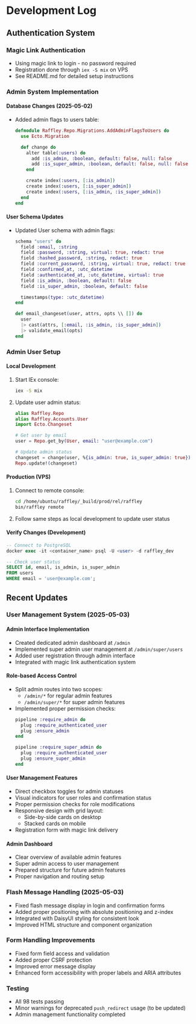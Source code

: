 # Development Log

## Authentication System
### Magic Link Authentication
* Using magic link to login - no password required
* Registration done through `iex -S mix` on VPS
* See README.md for detailed setup instructions

### Admin System Implementation
#### Database Changes (2025-05-02)
* Added admin flags to users table:
  ```elixir
  defmodule Raffley.Repo.Migrations.AddAdminFlagsToUsers do
    use Ecto.Migration

    def change do
      alter table(:users) do
        add :is_admin, :boolean, default: false, null: false
        add :is_super_admin, :boolean, default: false, null: false
      end

      create index(:users, [:is_admin])
      create index(:users, [:is_super_admin])
      create index(:users, [:is_admin, :is_super_admin])
    end
  end
  ```

#### User Schema Updates
* Updated User schema with admin flags:
  ```elixir
  schema "users" do
    field :email, :string
    field :password, :string, virtual: true, redact: true
    field :hashed_password, :string, redact: true
    field :current_password, :string, virtual: true, redact: true
    field :confirmed_at, :utc_datetime
    field :authenticated_at, :utc_datetime, virtual: true
    field :is_admin, :boolean, default: false
    field :is_super_admin, :boolean, default: false

    timestamps(type: :utc_datetime)
  end

  def email_changeset(user, attrs, opts \\ []) do
    user
    |> cast(attrs, [:email, :is_admin, :is_super_admin])
    |> validate_email(opts)
  end
  ```

### Admin User Setup
#### Local Development
1. Start IEx console:
   ```bash
   iex -S mix
   ```
2. Update user admin status:
   ```elixir
   alias Raffley.Repo
   alias Raffley.Accounts.User
   import Ecto.Changeset
   
   # Get user by email
   user = Repo.get_by(User, email: "user@example.com")
   
   # Update admin status
   changeset = change(user, %{is_admin: true, is_super_admin: true})
   Repo.update!(changeset)
   ```

#### Production (VPS)
1. Connect to remote console:
   ```bash
   cd /home/ubuntu/raffley/_build/prod/rel/raffley
   bin/raffley remote
   ```
2. Follow same steps as local development to update user status

#### Verify Changes (Development)
```sql
-- Connect to PostgreSQL
docker exec -it <container_name> psql -U <user> -d raffley_dev

-- Check user status
SELECT id, email, is_admin, is_super_admin 
FROM users 
WHERE email = 'user@example.com';
```

## Recent Updates

### User Management System (2025-05-03)
#### Admin Interface Implementation
* Created dedicated admin dashboard at `/admin`
* Implemented super admin user management at `/admin/super/users`
* Added user registration through admin interface
* Integrated with magic link authentication system

#### Role-based Access Control
* Split admin routes into two scopes:
  - `/admin/*` for regular admin features
  - `/admin/super/*` for super admin features
* Implemented proper permission checks:
  ```elixir
  pipeline :require_admin do
    plug :require_authenticated_user
    plug :ensure_admin
  end

  pipeline :require_super_admin do
    plug :require_authenticated_user
    plug :ensure_super_admin
  end
  ```

#### User Management Features
* Direct checkbox toggles for admin statuses
* Visual indicators for user roles and confirmation status
* Proper permission checks for role modifications
* Responsive design with grid layout:
  - Side-by-side cards on desktop
  - Stacked cards on mobile
* Registration form with magic link delivery

#### Admin Dashboard
* Clear overview of available admin features
* Super admin access to user management
* Prepared structure for future admin features
* Proper navigation and routing setup

### Flash Message Handling (2025-05-03)
* Fixed flash message display in login and confirmation forms
* Added proper positioning with absolute positioning and z-index
* Integrated with DaisyUI styling for consistent look
* Improved HTML structure and component organization

### Form Handling Improvements
* Fixed form field access and validation
* Added proper CSRF protection
* Improved error message display
* Enhanced form accessibility with proper labels and ARIA attributes

### Testing
* All 98 tests passing
* Minor warnings for deprecated `push_redirect` usage (to be updated)
* Admin management functionality completed
